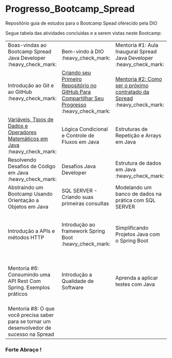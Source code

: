 # Progresso_Bootcamp_Spread
Repositório guia de estudos para o Bootcamp Spead oferecido pela DIO

Segue tabela das atividades concluidas e a serem vistas neste Bootcamp:

<table>
  <tr>
    <td>Boas-vindas ao Bootcamp Spread Java Developer :heavy_check_mark:</td>
    <td>Bem-vindo à DIO :heavy_check_mark:</td>
    <td>Mentoria #1: Aula Inaugural Spread Java Developer :heavy_check_mark:</td>
    <td>Lógica de Programação Essencial :heavy_check_mark: </td>
    <td>Aprenda o que são Estrutura de Dados e Algoritmos :heavy_check_mark:</td>
  </tr>
  <tr>
    <td>Introdução ao Git e ao GitHub :heavy_check_mark:</td>
    <td> <a href="https://github.com/Amorim-cyber/Progresso_Bootcamp_Spread/blob/main/Criando%20seu%20Primeiro%20Reposit%C3%B3rio%20no%20GitHub%20Para%20Compartilhar%20Seu%20Progresso/anota%C3%A7%C3%B5es.md">Criando seu Primeiro Repositório no GitHub Para Compartilhar Seu Progresso</a> :heavy_check_mark:</td>
    <td> <a href="https://github.com/Amorim-cyber/Progresso_Bootcamp_Spread/blob/main/Mentoria%20%232%20Como%20ser%20o%20pr%C3%B3ximo%20contratado%20da%20Spread/anota%C3%A7%C3%B5es.md">Mentoria #2: Como ser o próximo contratado da Spread</a> :heavy_check_mark:</td>
    <td>Mentoria #3: Start coding - Java Essencials 1 </td>
    <td>Dominando IDEs Java :heavy_check_mark:</td>
  </tr>
  <tr>
    <td><a href="https://github.com/Amorim-cyber/Progresso_Bootcamp_Spread/tree/main/Vari%C3%A1veis%2C%20Tipos%20de%20Dados%20e%20Operadores%20Matem%C3%A1ticos%20em%20Java">Variáveis, Tipos de Dados e Operadores Matemáticos em Java</a> :heavy_check_mark:</td>
    <td>Lógica Condicional e Controle de Fluxos em Java</td>
    <td>Estruturas de Repetição e Arrays em Java</td>
    <td>Reforçando o Conceito de Laços em Java</td>
    <td>Mentoria #4: Como resolver os desafios de código</td>
  </tr>
  <tr>
    <td>Resolvendo Desafios de Código em Java :heavy_check_mark:</td>
    <td>Desafios Java Developer</td>
    <td>Estrutura de dados em Java :heavy_check_mark:</td>
    <td>Trabalhando com Collections Java :heavy_check_mark:</td>
    <td>Introdução a orientação a objetos com Java :heavy_check_mark:</td>
  </tr>
  <tr>
    <td>Abstraindo um Bootcamp Usando Orientação a Objetos em Java</td>
    <td>SQL SERVER - Criando suas primeiras consultas</td>
    <td>Modelando um banco de dados na prática com SQL SERVER</td>
    <td>SQL Server: Boas práticas em bancos relacionais</td>
    <td>Mentoria #5:  ORACLE DATABASE - Diferenciais</td>
  </tr>
  <tr>
    <td>Introdução a APIs e métodos HTTP</td>
    <td>Introdução ao framework Spring Boot :heavy_check_mark:</td>
    <td>Simplificando Projetos Java com o Spring Boot</td>
    <td>Introdução aos Conceitos de API e Clean Architecture :heavy_check_mark:</td>
    <td> <a href="https://github.com/Amorim-cyber/Projeto-Dio-Live2">Desenvolvendo um sistema de gerenciamento de pessoas em API REST com Spring Boot</a> :heavy_check_mark:</td>
  </tr>
  <tr>
    <td>Mentoria #6:  Consumindo uma API Rest Com Spring. Exemplos práticos</td>
    <td>Introdução a Qualidade de Software</td>
    <td>Aprenda a aplicar testes com Java</td>
    <td>Desenvolvimento de testes unitários para validar uma API REST de gerenciamento estoques de cerveja</td>
    <td>Mentoria #7: Introdução ao teste de Software</td>
  </tr>
  <tr>
    <td>Mentoria #8: O que você precisa saber para se tornar um desenvolvedor de sucesso na Spread</td>
  </tr>
</table>



### Forte Abraço !
